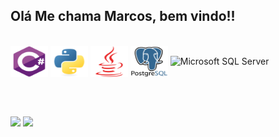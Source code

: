 ## Olá Me chama Marcos, bem vindo!!


<div style="display: inline_block"><br>
  <img align="center" alt="Csharp" height="50" width="60" src="https://raw.githubusercontent.com/devicons/devicon/master/icons/csharp/csharp-original.svg"/>  
  <img align="center" alt="Python" height="50" width="60" src="https://raw.githubusercontent.com/devicons/devicon/master/icons/python/python-original.svg"/>  
  <img align="center" alt="java" height="50" width="60" src="https://raw.githubusercontent.com/devicons/devicon/master/icons/java/java-plain.svg"/> 
  <img align="center" alt="Postgresql" height="50" width="60" src="https://raw.githubusercontent.com/devicons/devicon/master/icons/postgresql/postgresql-original-wordmark.svg"/>
  <img align="center" alt="Microsoft SQL Server" height="50" width="60" src="https://user-images.githubusercontent.com/4249331/52232852-e2c4f780-28bd-11e9-835d-1e3cf3e43888.png"/>
</div>

##

<div> 
<br></br>
  <a href = "mailto:madugon53@gmail.com"><img src="https://img.shields.io/badge/-Gmail-%23333?style=for-the-badge&logo=gmail&logoColor=white" target="_blank"></a>
  <a href="https://www.linkedin.com/in/marcos-eduardo-gon%C3%A7alves-649703176/" target="_blank"><img src="https://img.shields.io/badge/-LinkedIn-%230077B5?style=for-the-    badge&logo=linkedin&logoColor=white" target="_blank"></a> 
</div>
 
